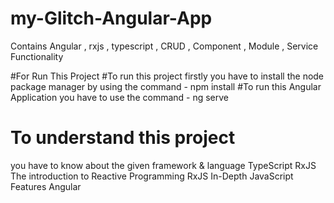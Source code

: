 # my-Glitch-Angular-App
Contains Angular , rxjs , typescript , CRUD , Component , Module , Service Functionality 

#For Run This Project 
#To run this project firstly you have to install the node package manager by using the command - npm install
#To run this Angular Application you have to use the command - ng serve


# To understand this project

you have to know about the given framework & language
TypeScript
RxJS
The introduction to Reactive Programming
RxJS In-Depth 
JavaScript Features
Angular 
